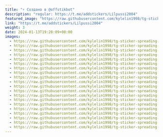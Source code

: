 ```yaml
---
title: "⚡️ Создано в @offstikbot"
description: "regular: https://t.me/addstickers/Lilpussi2004"
featured_image: "https://raw.githubusercontent.com/kylelin1998/tg-sticker-spreading-worldwide-images/main/img/781b3159-2337-4e41-bd3e-8187be32f451.jpg"
link: "https://t.me/addstickers/Lilpussi2004"
weight: 3
date: 2024-01-13T19:28:09+08:00
images:
  - https://raw.githubusercontent.com/kylelin1998/tg-sticker-spreading-worldwide-images/main/img/781b3159-2337-4e41-bd3e-8187be32f451.jpg
  - https://raw.githubusercontent.com/kylelin1998/tg-sticker-spreading-worldwide-images/main/img/038a5bed-1db2-462c-b742-de9408b7ad88.jpg
  - https://raw.githubusercontent.com/kylelin1998/tg-sticker-spreading-worldwide-images/main/img/7d4e35a7-2603-4fc4-8bb1-02bec8ed6484.jpg
  - https://raw.githubusercontent.com/kylelin1998/tg-sticker-spreading-worldwide-images/main/img/fc8d4121-9046-4810-88db-faa74ea56587.jpg
  - https://raw.githubusercontent.com/kylelin1998/tg-sticker-spreading-worldwide-images/main/img/a6dfd63a-ef5b-4ae3-8eec-668646bed55c.jpg
  - https://raw.githubusercontent.com/kylelin1998/tg-sticker-spreading-worldwide-images/main/img/8768cc69-9612-4b91-bf88-3b1270c5c25c.jpg
  - https://raw.githubusercontent.com/kylelin1998/tg-sticker-spreading-worldwide-images/main/img/d725db64-7a68-43b1-b362-56937f95208c.jpg
  - https://raw.githubusercontent.com/kylelin1998/tg-sticker-spreading-worldwide-images/main/img/27276f88-8fbc-43ac-b191-ce56d9a7ba82.jpg
  - https://raw.githubusercontent.com/kylelin1998/tg-sticker-spreading-worldwide-images/main/img/0e652d07-dcf5-4a3c-b8ee-8d5c7f76c6f7.jpg
  - https://raw.githubusercontent.com/kylelin1998/tg-sticker-spreading-worldwide-images/main/img/dfd5be03-e050-49d2-8896-4774d5a6bdf0.jpg
  - https://raw.githubusercontent.com/kylelin1998/tg-sticker-spreading-worldwide-images/main/img/582d2a1d-4c10-40c9-b218-1e48df0026ba.jpg
  - https://raw.githubusercontent.com/kylelin1998/tg-sticker-spreading-worldwide-images/main/img/ff031a78-6c12-4eb4-a441-0f9e17ccc4bd.jpg
  - https://raw.githubusercontent.com/kylelin1998/tg-sticker-spreading-worldwide-images/main/img/44c34dfa-5531-4659-9898-d95b7d085bac.jpg
  - https://raw.githubusercontent.com/kylelin1998/tg-sticker-spreading-worldwide-images/main/img/324055b3-dd1c-486d-827f-b934f6999aad.jpg
  - https://raw.githubusercontent.com/kylelin1998/tg-sticker-spreading-worldwide-images/main/img/622335d2-eb83-4296-8fae-4a86f6b5ba68.jpg
  - https://raw.githubusercontent.com/kylelin1998/tg-sticker-spreading-worldwide-images/main/img/6ed284b2-9ec2-492c-8203-d5cdee0c79e4.jpg
  - https://raw.githubusercontent.com/kylelin1998/tg-sticker-spreading-worldwide-images/main/img/09a3e189-57ba-4890-ae5b-041637f34ac7.jpg
  - https://raw.githubusercontent.com/kylelin1998/tg-sticker-spreading-worldwide-images/main/img/66345b86-10f1-40f6-acad-d82ec155d0c3.jpg
  - https://raw.githubusercontent.com/kylelin1998/tg-sticker-spreading-worldwide-images/main/img/1d441741-51dd-4aec-af6f-2421336b3afa.jpg
  - https://raw.githubusercontent.com/kylelin1998/tg-sticker-spreading-worldwide-images/main/img/ecd2a315-4d16-4522-aea6-90953161fda1.jpg
---
```


